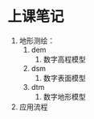 # 上课笔记

1. 地形测绘：
   1. dem
      1. 数字高程模型
   2. dsm
      1. 数字表面模型
   3. dtm
      1. 数字地形模型
2. 应用流程
